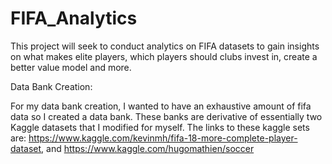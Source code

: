 # FIFA_Analytics
This project will seek to conduct analytics on FIFA datasets to gain insights on what makes elite players, which players should clubs invest in, create a better value model and more.

Data Bank Creation:

For my data bank creation, I wanted to have an exhaustive amount of fifa data so I created a data bank.
These banks are derivative of essentially two Kaggle datasets that I modified for myself.
The links to these kaggle sets are: https://www.kaggle.com/kevinmh/fifa-18-more-complete-player-dataset,  and https://www.kaggle.com/hugomathien/soccer

